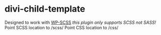 # divi-child-template

Designed to work with [WP-SCSS](https://en-ca.wordpress.org/plugins/wp-scss/)
*this plugin only supports SCSS not SASS!*
Point SCSS location to /scss/
Point CSS location to /css/
